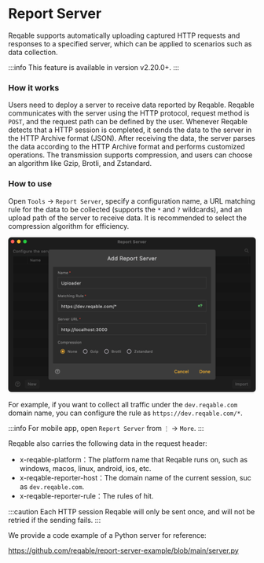 # Report Server

Reqable supports automatically uploading captured HTTP requests and responses to a specified server, which can be applied to scenarios such as data collection.

:::info
This feature is available in version v2.20.0+.
:::

### How it works

Users need to deploy a server to receive data reported by Reqable. Reqable communicates with the server using the HTTP protocol, request method is `POST`, and the request path can be defined by the user. Whenever Reqable detects that a HTTP session is completed, it sends the data to the server in the HTTP Archive format (JSON). After receiving the data, the server parses the data according to the HTTP Archive format and performs customized operations. The transmission supports compression, and users can choose an algorithm like Gzip, Brotli, and Zstandard.

### How to use

Open `Tools` -> `Report Server`, specify a configuration name, a URL matching rule for the data to be collected (supports the `*` and `?` wildcards), and an upload path of the server to receive data. It is recommended to select the compression algorithm for efficiency.

![](arts/server-report_01.png)

For example, if you want to collect all traffic under the `dev.reqable.com` domain name, you can configure the rule as `https://dev.reqable.com/*`.

:::info
For mobile app, open `Report Server` from `⋮` -> `More`.
:::

Reqable also carries the following data in the request header:
- x-reqable-platform：The platform name that Reqable runs on, such as windows, macos, linux, android, ios, etc.
- x-reqable-reporter-host：The domain name of the current session, suc as `dev.reqable.com`.
- x-reqable-reporter-rule：The rules of hit.

:::caution
Each HTTP session Reqable will only be sent once, and will not be retried if the sending fails.
:::

We provide a code example of a Python server for reference:

https://github.com/reqable/report-server-example/blob/main/server.py